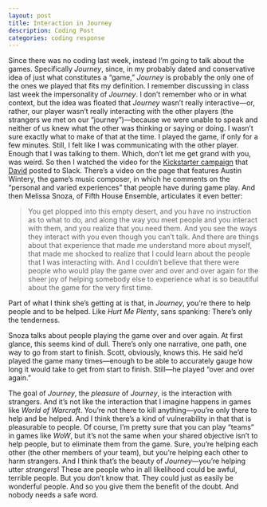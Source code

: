 ```yaml
---
layout: post
title: Interaction in Journey
description: Coding Post
categories: coding response
---
```

Since there was no coding last week, instead I’m going to talk about the games. Specifically *Journey*, since, in my probably dated and conservative idea of just what constitutes a “game,” *Journey* is probably the only one of the ones we played that fits my definition.
I remember discussing in class last week the impersonality of *Journey*. I don’t remember who or in what context, but the idea was floated that *Journey* wasn’t really interactive—or, rather, our player wasn’t really interacting with the other players (the strangers we met on our “journey”)—because we were unable to speak and neither of us knew what the other was thinking or saying or doing. I wasn’t sure exactly what to make of that at the time. I played the game, if only for a few minutes. Still, I felt like I was communicating with the other player. Enough that I was talking to them. Which, don’t let me get grand with you, was weird.
So then I watched the video for the [Kickstarter campaign](http://kickstarter.com/projects/40058920/journey-live/description) that [David](http://davidlnowak.github.io) posted to Slack. There’s a video on the page that features Austin Wintery, the game’s music composer, in which he comments on the “personal and varied experiences” that people have during game play. And then Melissa Snoza, of Fifth House Ensemble, articulates it even better:

>You get plopped into this empty desert, and you have no instruction as to what to do, and along the way you meet people and you interact with them, and you realize that you need them. And you see the ways they interact with you even though you can’t talk. And there are things about that experience that made me understand more about myself, that made me shocked to realize that I could learn about the people that I was interacting with. And I couldn’t believe that there were people who would play the game over and over and over again for the sheer joy of helping somebody else to experience what is so beautiful about the game for the very first time.

Part of what I think she’s getting at is that, in *Journey*, you’re there to help people and to be helped. Like *Hurt Me Plenty*, sans spanking: There’s only the tenderness.

Snoza talks about people playing the game over and over again. At first glance, this seems kind of dull. There’s only one narrative, one path, one way to go from start to finish. Scott, obviously, knows this. He said he’d played the game many times—enough to be able to accurately gauge how long it would take to get from start to finish. Still—he played “over and over again.”

The goal of *Journey*, the *pleasure* of *Journey*, is the interaction with strangers. And it’s not like the interaction that I imagine happens in games like *World of Warcraft*. You’re not there to kill anything—you’re only there to help and be helped. And I think there’s a kind of vulnerability in that that is pleasurable to people. Of course, I’m pretty sure that you can play “teams” in games like *WoW*, but it’s not the same when your shared objective isn’t to help people, but to eliminate them from the game. Sure, you’re helping each other (the other members of your team), but you’re helping each other to harm strangers. And I think that’s the beauty of *Journey*—you’re helping utter *strangers*! These are people who in all likelihood could be awful, terrible people. But you don’t know that. They could just as easily be wonderful people. And so you give them the benefit of the doubt. And nobody needs a safe word.
